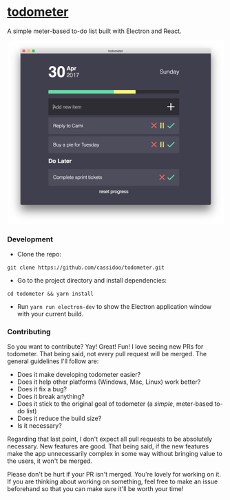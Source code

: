 # [todometer](http://cassidoo.github.io/todometer)

A simple meter-based to-do list built with Electron and React.

![todometer](assets/screenshot.png)

### Development

- Clone the repo:

```
git clone https://github.com/cassidoo/todometer.git
```

- Go to the project directory and install dependencies:

```
cd todometer && yarn install
```

- Run `yarn run electron-dev` to show the Electron application window with your current build.

### Contributing

So you want to contribute? Yay! Great! Fun!
I love seeing new PRs for todometer. That being said, not every pull request will be merged. The general guidelines I'll follow are:

- Does it make developing todometer easier?
- Does it help other platforms (Windows, Mac, Linux) work better?
- Does it fix a bug?
- Does it break anything?
- Does it stick to the original goal of todometer (a _simple_, meter-based to-do list)
- Does it reduce the build size?
- Is it necessary?

Regarding that last point, I don't expect all pull requests to be absolutely necessary. New features are good. That being said, if the new features make the app unnecessarily complex in some way without bringing value to the users, it won't be merged.

Please don't be hurt if your PR isn't merged. You're lovely for working on it. If you are thinking about working on something, feel free to make an issue beforehand so that you can make sure it'll be worth your time!
